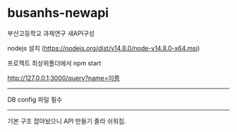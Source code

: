 # busanhs-newapi
부산고등학교 과제연구 새API구성

nodejs 설치 (https://nodejs.org/dist/v14.8.0/node-v14.8.0-x64.msi)

프로젝트 최상위폴더에서 npm start

http://127.0.0.1:3000/query?name=이름
***
DB config 파일 필수
***
기본 구조 잡아놨으니 API 만들기 졸라 쉬워짐.
